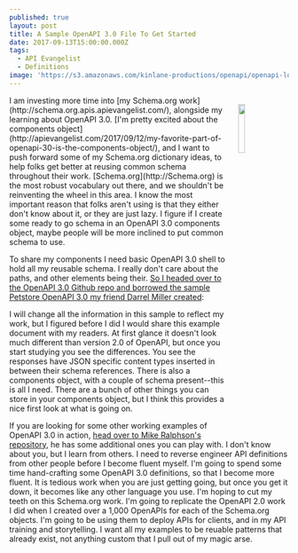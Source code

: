 ```yaml
---
published: true
layout: post
title: A Sample OpenAPI 3.0 File To Get Started
date: 2017-09-13T15:00:00.000Z
tags:
  - API Evangelist
  - Definitions
image: 'https://s3.amazonaws.com/kinlane-productions/openapi/openapi-logo.png'
---
```

<p><a href="https://github.com/OAI/OpenAPI-Specification/edit/OpenAPI.next/examples/v3.0/petstore.yaml"><img src="https://s3.amazonaws.com/kinlane-productions/openapi/openapi-logo.png" align="right" width="15%" style="padding: 15px;" /></a></p>I am investing more time into [my Schema.org work](http://schema.org.apis.apievangelist.com/), alongside my learning about OpenAPI 3.0. [I'm pretty excited about the components object](http://apievangelist.com/2017/09/12/my-favorite-part-of-openapi-30-is-the-components-object/), and I want to push forward some of my Schema.org dictionary ideas, to help folks get better at reusing common schema throughout their work. [Schema.org](http://Schema.org) is the most robust vocabulary out there, and we shouldn't be reinventing the wheel in this area. I know the most important reason that folks aren't using is that they either don't know about it, or they are just lazy. I figure if I create some ready to go schema in an OpenAPI 3.0 components object, maybe people will be more inclined to put common schema to use.

To share my components I need basic OpenAPI 3.0 shell to hold all my reusable schema. I really don't care about the paths, and other elements being their. [So I headed over to the OpenAPI 3.0 Github repo and borrowed the sample Petstore OpenAPI 3.0 my friend Darrel Miller created](https://github.com/OAI/OpenAPI-Specification/edit/OpenAPI.next/examples/v3.0/petstore.yaml):

<script src="https://gist.github.com/kinlane/43934f44fd591a6ee59a45267d9e3066.js"></script>

I will change all the information in this sample to reflect my work, but I figured before I did I would share this example document with my readers. At first glance it doesn't look much different than version 2.0 of OpenAPI, but once you start studying you see the differences. You see the responses have JSON specific content types inserted in between their schema references. There is also a components object, with a couple of schema present--this is all I need. There are a bunch of other things you can store in your components object, but I think this provides a nice first look at what is going on.

If you are looking for some other working examples of OpenAPI 3.0 in action, [head over to Mike Ralphson's repository](https://github.com/Mermade/openapi3-examples/tree/master/pass/OAI), he has some additional ones you can play with. I don't know about you, but I learn from others. I need to reverse engineer API definitions from other people before I become fluent myself. I'm going to spend some time hand-crafting some OpenAPI 3.0 definitions, so that I become more fluent. It is tedious work when you are just getting going, but once you get it down, it becomes like any other language you use. I'm hoping to cut my teeth on this Schema.org work. I'm going to replicate the OpenAPI 2.0 work I did when I created over a 1,000 OpenAPIs for each of the Schema.org objects. I'm going to be using them to deploy APIs for clients, and in my API training and storytelling. I want all my examples to be reuable patterns that already exist, not anything custom that I pull out of my magic arse.